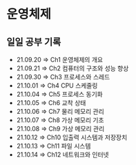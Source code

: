 # 운영체제



## 일일 공부 기록

- 21.09.20 => Ch1 운영체제의 개요
- 21.09.21 => Ch2 컴퓨터의 구조와 성능 향상
- 21.09.30 => Ch3 프로세스와 스레드
- 21.10.01 => Ch4 CPU 스케줄링
- 21.10.04 => Ch5 프로세스 동기화
- 21.10.05 => Ch6 교착 상태
- 21.10.06 => Ch7 물리 메모리 관리
- 21.10.07 => Ch8 가상 메모리 기초
- 21.10.08 => Ch9 가상 메모리 관리
- 21.10.12 => Ch10 입출력 시스템과 저장장치
- 21.10.13 => Ch11 파일 시스템
- 21.10.14 => Ch12 네트워크와 인터넷

